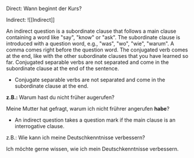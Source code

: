 Direct: Wann beginnt der Kurs? 

Indirect: 
![[Indirect]]

An indirect question is a subordinate clause that follows a main clause containing a word like "say", "know" or "ask". The subordinate clause is introduced with a question word, e.g., "was", "wo", "wie", "warum". A comma comes right before the question word. The conjugated verb comes at the end, like with the other subordinate clauses that you have learned so far. Conjugated separable verbs are not separated and come in the subordinate clause at the end of the sentence.

* Conjugate separable verbs are not separated and come in the subordinate clause at the end. 

**z.B.:** Warum hast du nicht früher augerufen? 

Meine Mutter hat gefragt, warum ich nicht frührer angerufen **habe**? 

* An indirect question takes a question mark if the main clause is an interrogative clause. 

z.B.: Wie kann ich meine Deutschkenntnisse verbessern? 

Ich möchte gerne wissen, wie ich mein Deutschkenntnisse verbessern. 